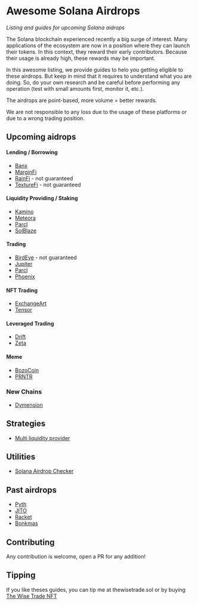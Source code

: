 # Awesome Solana Airdrops

*Listing and guides for upcoming Solana aidrops*

The Solana blockchain experienced recently a big surge of interest. Many applications of the ecosystem
are now in a position where they can launch their tokens. In this context, they reward their early contributors.
Because their usage is already high, these rewards may be important.

In this awesome listing, we provide guides to helo you getting eligible to these airdrops. But keep in mind that
it requires to understand what you are doing. So, do your own research and be careful before performing
any operation (test with small amounts first, monitor it, etc.).

The airdrops are point-based, more volume = better rewards.

We are not responsible to any loss due to the usage of these platforms or due to a wrong trading position.


## Upcoming aidrops

#### Lending / Borrowing

* [Banx](https://github.com/defilogist/awesome-solana-airdrops/blob/main/guides/banx.md)
* [MarginFi](https://github.com/defilogist/awesome-solana-airdrops/blob/main/guides/marginfi.md)
* [RainFi](https://github.com/defilogist/awesome-solana-airdrops/blob/main/guides/rainfi.md) - not guaranteed
* [TextureFi](https://twitter.com/texture_fi) - not guaranteed

#### Liquidity Providing / Staking

* [Kamino](https://github.com/defilogist/awesome-solana-airdrops/blob/main/guides/kamino.md)
* [Meteora](https://github.com/defilogist/awesome-solana-airdrops/blob/main/guides/meteora.md)
* [Parcl](https://github.com/defilogist/awesome-solana-airdrops/blob/main/guides/parcl.md)
* [SolBlaze](https://github.com/defilogist/awesome-solana-airdrops/blob/main/guides/solblaze.md)
  
#### Trading

* [BirdEye](https://github.com/defilogist/awesome-solana-airdrops/blob/main/guides/birdeye.md) - not guaranteed
* [Jupiter](https://github.com/defilogist/awesome-solana-airdrops/blob/main/guides/jupiter.md)
* [Parcl](https://github.com/defilogist/awesome-solana-airdrops/blob/main/guides/parcl.md)
* [Phoenix](https://github.com/defilogist/awesome-solana-airdrops/blob/main/guides/phoenix.md)

#### NFT Trading

* [ExchangeArt](https://github.com/defilogist/awesome-solana-airdrops/blob/main/guides/exchangeart.md)
* [Tensor](https://github.com/defilogist/awesome-solana-airdrops/blob/main/guides/tensor.md)
  
#### Leveraged Trading

* [Drift](https://github.com/defilogist/awesome-solana-airdrops/blob/main/guides/drift.md)
* [Zeta](https://github.com/defilogist/awesome-solana-airdrops/blob/main/guides/zeta.md)

#### Meme

* [BozoCoin](https://bozocoin.app/)
* [PRNTR](https://twitter.com/printonsol/status/1742681941332079092)


### New Chains

* [Dymension](https://twitter.com/dymension/status/1742185621299265738)


## Strategies

* [Multi liquidity provider](https://github.com/defilogist/awesome-solana-airdrops/blob/main/guides/multi-liquidity-provider.md)

## Utilities

* [Solana Airdrop Checker](https://solana-airdrop-checker.solworks.dev/)


## Past airdrops

* [Pyth](https://pyth.network/)
* [JITO](https://www.jito.wtf/)
* [Racket](https://racket.wtf/)
* [Bonkmas](https://bonkmas.com/)

## Contributing

Any contribution is welcome, open a PR for any addition!

## Tipping

If you like theses guides, you can tip me at thewisetrade.sol or by buying [The Wise Trade NFT](https://exchange.art/editions/9rukfGYfTxpmiRFrGvhSSCASsqhgsWGundBHNQB2vKPy)
